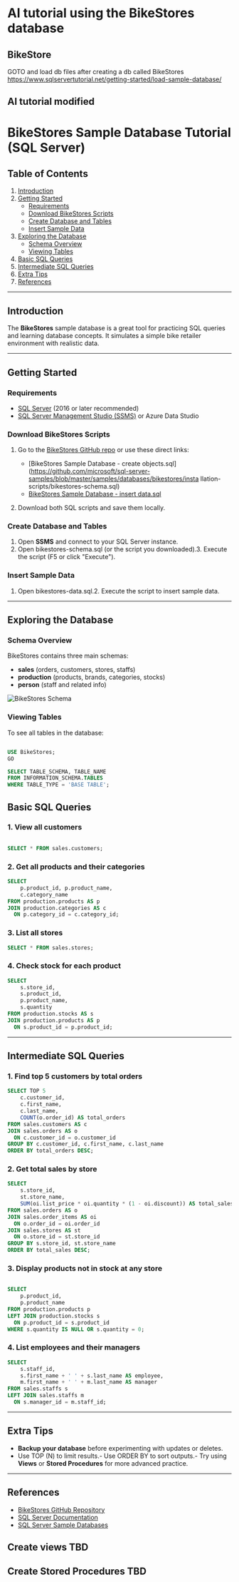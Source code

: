 # AI tutorial using the BikeStores database

## BikeStore

GOTO and load db files after creating a db called BikeStores https://www.sqlservertutorial.net/getting-started/load-sample-database/

## AI tutorial modified

# BikeStores Sample Database Tutorial (SQL Server)

## Table of Contents

1. [Introduction](#introduction)
2. [Getting Started](#getting-started)
   - [Requirements](#requirements)
   - [Download BikeStores Scripts](#download-bikestores-scripts)
   - [Create Database and Tables](#create-database-and-tables)
   - [Insert Sample Data](#insert-sample-data)
3. [Exploring the Database](#exploring-the-database)
   - [Schema Overview](#schema-overview)
   - [Viewing Tables](#viewing-tables)
4. [Basic SQL Queries](#basic-sql-queries)
5. [Intermediate SQL Queries](#intermediate-sql-queries)
6. [Extra Tips](#extra-tips)
7. [References](#references)

---

## Introduction

The **BikeStores** sample database is a great tool for practicing SQL queries and learning database concepts. It simulates a simple bike retailer environment with realistic data.

---

## Getting Started

### Requirements

- [SQL Server](https://www.microsoft.com/en-us/sql-server/sql-server-downloads) (2016 or later recommended)
- [SQL Server Management Studio (SSMS)](https://aka.ms/ssms) or Azure Data Studio

### Download BikeStores Scripts

1. Go to the [BikeStores GitHub repo](https://github.com/microsoft/sql-server-samples/tree/master/samples/databases/bikestores) or use these direct links:
    - [BikeStores Sample Database - create objects.sql](https://github.com/microsoft/sql-server-samples/blob/master/samples/databases/bikestores/insta llation-scripts/bikestores-schema.sql)
    - [BikeStores Sample Database - insert data.sql](https://github.com/microsoft/sql-server-samples/blob/master/samples/databases/bikestores/installation-scripts/bikestores-data.sql)

2. Download both SQL scripts and save them locally.

### Create Database and Tables

1. Open **SSMS** and connect to your SQL Server instance.
2. Open bikestores-schema.sql (or the script you downloaded).3. Execute the script (F5 or click "Execute").

### Insert Sample Data

1. Open bikestores-data.sql.2. Execute the script to insert sample data.

---

## Exploring the Database

### Schema Overview

BikeStores contains three main schemas:
- **sales** (orders, customers, stores, staffs)
- **production** (products, brands, categories, stocks)
- **person** (staff and related info)

![BikeStores Schema](https://github.com/microsoft/sql-server-samples/raw/master/samples/databases/bikestores/bikestores-schema.png)

### Viewing Tables

To see all tables in the database:

```sql

USE BikeStores;
GO

SELECT TABLE_SCHEMA, TABLE_NAME
FROM INFORMATION_SCHEMA.TABLES
WHERE TABLE_TYPE = 'BASE TABLE';


```

## Basic SQL Queries

### 1. View all customers

```sql

SELECT * FROM sales.customers;

```

### 2. Get all products and their categories

```sql
SELECT 
    p.product_id, p.product_name, 
    c.category_name
FROM production.products AS p
JOIN production.categories AS c
  ON p.category_id = c.category_id;

```

### 3. List all stores

```sql
SELECT * FROM sales.stores;

```

### 4. Check stock for each product

```sql
SELECT 
    s.store_id, 
    s.product_id, 
    p.product_name, 
    s.quantity
FROM production.stocks AS s
JOIN production.products AS p
  ON s.product_id = p.product_id;

```
---

## Intermediate SQL Queries

### 1. Find top 5 customers by total orders

```sql
SELECT TOP 5
    c.customer_id,
    c.first_name,
    c.last_name,
    COUNT(o.order_id) AS total_orders
FROM sales.customers AS c
JOIN sales.orders AS o
  ON c.customer_id = o.customer_id
GROUP BY c.customer_id, c.first_name, c.last_name
ORDER BY total_orders DESC;

```

### 2. Get total sales by store

```sql
SELECT 
    s.store_id,
    st.store_name,
    SUM(oi.list_price * oi.quantity * (1 - oi.discount)) AS total_sales
FROM sales.orders AS o
JOIN sales.order_items AS oi
  ON o.order_id = oi.order_id
JOIN sales.stores AS st
  ON o.store_id = st.store_id
GROUP BY s.store_id, st.store_name
ORDER BY total_sales DESC;

```

### 3. Display products not in stock at any store

```sql

SELECT 
    p.product_id, 
    p.product_name
FROM production.products p
LEFT JOIN production.stocks s
  ON p.product_id = s.product_id
WHERE s.quantity IS NULL OR s.quantity = 0;

```

### 4. List employees and their managers

```sql
SELECT
    s.staff_id,
    s.first_name + ' ' + s.last_name AS employee,
    m.first_name + ' ' + m.last_name AS manager
FROM sales.staffs s
LEFT JOIN sales.staffs m
  ON s.manager_id = m.staff_id;

```
---

## Extra Tips

- **Backup your database** before experimenting with updates or deletes.
- Use TOP (N) to limit results.- Use ORDER BY to sort outputs.- Try using **Views** or **Stored Procedures** for more advanced practice.

---

## References

- [BikeStores GitHub Repository](https://github.com/microsoft/sql-server-samples/tree/master/samples/databases/bikestores)
- [SQL Server Documentation](https://docs.microsoft.com/en-us/sql/?view=sql-server-ver16)
- [SQL Server Sample Databases](https://github.com/microsoft/sql-server-samples)

## Create views TBD

## Create Stored Procedures TBD